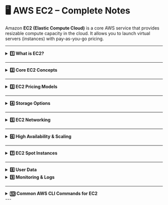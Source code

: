 # 🖥️ AWS EC2 – Complete Notes

Amazon **EC2 (Elastic Compute Cloud)** is a core AWS service that provides resizable compute capacity in the cloud. It allows you to launch virtual servers (instances) with pay-as-you-go pricing.

---

<details>
<summary><strong>1️⃣ What is EC2?</strong></summary>

- A **virtual server in the cloud** for running applications  
- Provides **resizable compute capacity**  
- **Pay-as-you-go** model — pay only for what you use  

</details>

---

<details>
<summary><strong>2️⃣ Core EC2 Concepts</strong></summary>

| Concept | Description |
|--------|--------------|
| **AMI (Amazon Machine Image)** | Blueprint for instance (OS + software + config) |
| **Instance Type** | Defines CPU, RAM, network, and storage power |
| **EBS (Elastic Block Store)** | Persistent block storage volumes |
| **Instance Store** | Temporary storage; data lost if stopped/terminated |
| **Key Pair** | Used for SSH authentication |
| **Security Group (SG)** | Virtual firewall controlling inbound & outbound traffic |
| **Elastic IP** | Static public IPv4 address |
| **User Data** | Script that runs on 1st boot for automation |
| **Placement Group** | Controls instance placement: Cluster, Spread, Partition |
| **ASG (Auto Scaling Group)** | Auto-scale instances based on demand |
| **Launch Template / Configuration** | Template for ASG launches |

</details>

---

<details>
<summary><strong>3️⃣ EC2 Pricing Models</strong></summary>

| Pricing Model | Best For | Savings |
|--------------|-----------|----------|
| **On-Demand** | Short-term, unpredictable workloads | ❌ Cheapest |
| **Reserved Instances (1–3 yrs)** | Predictable long-term usage | ✅ Up to **75%** cheaper |
| **Spot Instances** | Fault-tolerant, flexible jobs | ✅ Up to **90%** cheaper |
| **Dedicated Host** | Compliance, licensing needs | 💲 Expensive |
| **Savings Plans** | Consistent usage across compute services | ✅ Smart & Flexible |

</details>

---

<details>
<summary><strong>4️⃣ Storage Options</strong></summary>

| Storage | Type | Persistent? | Use Case |
|--------|--------|-------------|-----------|
| **EBS** | Block | ✅ Yes | OS, databases |
| **Instance Store** | Block | ❌ No | High-speed temporary storage |
| **EFS** | File (POSIX) | ✅ Yes | Multi-instance shared storage |
| **FSx** | File | ✅ Yes | Windows or HPC workloads |

</details>

---

<details>
<summary><strong>5️⃣ EC2 Networking</strong></summary>

- **Public IP** — auto-assigned, changes when stopped/started  
- **Elastic IP** — static public IPv4 that doesn’t change  
- **ENI (Elastic Network Interface)** — virtual network card  
- **Security Group vs NACL**  
  - SG = Instance-level firewall (Stateful)  
  - NACL = Subnet-level firewall (Stateless)  

</details>

---

<details>
<summary><strong>6️⃣ High Availability & Scaling</strong></summary>

- **ASG (Auto Scaling Group)** → Automatically adjusts instance count  
- **Launch Templates** → Recommended for launching instances  
- **ELB (Elastic Load Balancer)** → Distributes traffic across instances  
- **Multi-AZ Deployment** → High availability & fault tolerance  
- **Health Checks** → Auto-replace unhealthy instances  

</details>

---

<details>
<summary><strong>7️⃣ EC2 Spot Instances</strong></summary>

- Lowest-cost EC2 option (**up to 90% cheaper**)  
- Can be terminated anytime by AWS  
- Best for:  
  ✅ Batch jobs  
  ✅ Big Data & Analytics  
  ✅ CI/CD runners  
  ✅ Fault-tolerant workloads  
- Use **Spot Fleet** or **ASG with mixed instances** for reliability  

</details>

---

<details>
<summary><strong>8️⃣ User Data</strong></summary>

- Script that runs only **on first boot**  
- Ideal for installation, configuration & automation  
- Runs as **root user**  

**Example:**

```bash
#!/bin/bash
yum update -y
yum install httpd -y
systemctl start httpd
systemctl enable httpd
```
---

</details>
<details> <summary><strong>9️⃣ Monitoring & Logs</strong></summary>
Tool	Purpose
CloudWatch	Performance metrics (CPU, RAM, Disk, Network)
CloudTrail	API activity logs
EC2 Status Checks	System & Instance-level health
</details>

---

<details> 
<summary><strong>🔟 Common AWS CLI Commands for EC2</strong></summary>
# List Instances
aws ec2 describe-instances

# Launch an Instance
aws ec2 run-instances --image-id ami-xxx --instance-type t2.micro --key-name my-key --security-group-ids sg-xxx --subnet-id subnet-xxx

# Stop Instance
aws ec2 stop-instances --instance-ids i-xxxx

# Terminate Instance
aws ec2 terminate-instances --instance-ids i-xxxx

# Create AMI from Instance
aws ec2 create-image --instance-id i-xxxx --name "my-ami"
</details>
---
